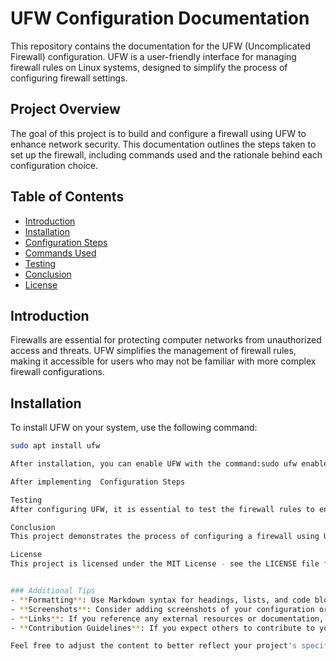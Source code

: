 # UFW Configuration Documentation

This repository contains the documentation for the UFW (Uncomplicated Firewall) configuration. UFW is a user-friendly interface for managing firewall rules on Linux systems, designed to simplify the process of configuring firewall settings.

## Project Overview

The goal of this project is to build and configure a firewall using UFW to enhance network security. This documentation outlines the steps taken to set up the firewall, including commands used and the rationale behind each configuration choice.

## Table of Contents

- [Introduction](#introduction)
- [Installation](#installation)
- [Configuration Steps](#configuration-steps)
- [Commands Used](#commands-used)
- [Testing](#testing)
- [Conclusion](#conclusion)
- [License](#license)

## Introduction

Firewalls are essential for protecting computer networks from unauthorized access and threats. UFW simplifies the management of firewall rules, making it accessible for users who may not be familiar with more complex firewall configurations.

## Installation

To install UFW on your system, use the following command:

```bash
sudo apt install ufw

After installation, you can enable UFW with the command:sudo ufw enable

After implementing  Configuration Steps

Testing
After configuring UFW, it is essential to test the firewall rules to ensure they are functioning as expected. Use tools like nmap to scan for open ports and verify that only the desired traffic is allowed.

Conclusion
This project demonstrates the process of configuring a firewall using UFW, highlighting the importance of network security. By following the documented steps, users can effectively manage firewall rules to protect their systems.

License
This project is licensed under the MIT License - see the LICENSE file for details.


### Additional Tips
- **Formatting**: Use Markdown syntax for headings, lists, and code blocks to make the README visually appealing and easy to read.
- **Screenshots**: Consider adding screenshots of your configuration or output for better clarity.
- **Links**: If you reference any external resources or documentation, provide links for easy access.
- **Contribution Guidelines**: If you expect others to contribute to your project, consider adding a section on how they can do so.

Feel free to adjust the content to better reflect your project's specifics and your personal touch!
